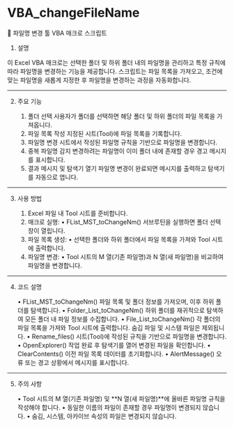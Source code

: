 # VBA_changeFileName

📂 파일명 변경 툴 VBA 매크로 스크립트

1. 설명

이 Excel VBA 매크로는 선택한 폴더 및 하위 폴더 내의 파일명을 관리하고 특정 규칙에 따라 파일명을 변경하는 기능을 제공합니다. 스크립트는 파일 목록을 가져오고, 조건에 맞는 파일명을 새롭게 지정한 후 파일명을 변경하는 과정을 자동화합니다.

-----

2. 주요 기능

	1.	폴더 선택
사용자가 폴더를 선택하면 해당 폴더 및 하위 폴더의 파일 목록을 가져옵니다.
	2.	파일 목록 작성
지정된 시트(Tool)에 파일 목록을 기록합니다.
	3.	파일명 변경
시트에서 작성된 파일명 규칙을 기반으로 파일명을 변경합니다.
	4.	중복 파일명 감지
변경하려는 파일명이 이미 폴더 내에 존재할 경우 경고 메시지를 표시합니다.
	5.	결과 메시지 및 탐색기 열기
파일명 변경이 완료되면 메시지를 출력하고 탐색기를 자동으로 엽니다.

-----

3. 사용 방법

	1.	Excel 파일 내 Tool 시트를 준비합니다.
	2.	매크로 실행:
	•	FList_MST_toChangeNm() 서브루틴을 실행하면 폴더 선택 창이 열립니다.
	3.	파일 목록 생성:
	•	선택한 폴더와 하위 폴더에서 파일 목록을 가져와 Tool 시트에 출력합니다.
	4.	파일명 변경:
	•	Tool 시트의 M 열(기존 파일명)과 N 열(새 파일명)을 비교하여 파일명을 변경합니다.

-----

4. 코드 설명

	•	FList_MST_toChangeNm()
파일 목록 및 폴더 정보를 가져오며, 이후 하위 폴더를 탐색합니다.
	•	Folder_List_toChangeNm()
하위 폴더를 재귀적으로 탐색하여 모든 폴더 내 파일 정보를 수집합니다.
	•	File_List_toChangeNm()
각 폴더의 파일 목록을 가져와 Tool 시트에 출력합니다. 숨김 파일 및 시스템 파일은 제외됩니다.
	•	Rename_files()
시트(Tool)에 작성된 규칙을 기반으로 파일명을 변경합니다.
	•	OpenExplorer()
작업 완료 후 탐색기를 열어 변경된 파일을 확인합니다.
	•	ClearContents()
이전 파일 목록 데이터를 초기화합니다.
	•	AlertMessage()
오류 또는 경고 상황에서 메시지를 표시합니다.

-----

5. 주의 사항

	•	Tool 시트의 M 열(기존 파일명) 및 **N 열(새 파일명)**에 올바른 파일명 규칙을 작성해야 합니다.
	•	동일한 이름의 파일이 존재할 경우 파일명이 변경되지 않습니다.
	•	숨김, 시스템, 아카이브 속성의 파일은 변경되지 않습니다.
